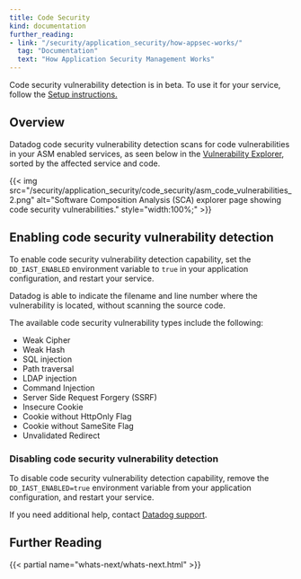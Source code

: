 ```yaml
---
title: Code Security
kind: documentation
further_reading:
- link: "/security/application_security/how-appsec-works/"
  tag: "Documentation"
  text: "How Application Security Management Works"
---
```


<div class="alert alert-info">Code security vulnerability detection is in beta. To use it for your service, follow the <a href="/security/application_security/enabling/">Setup instructions.</a></div>

## Overview

Datadog code security vulnerability detection scans for code vulnerabilities in your ASM enabled services, as seen below in the [Vulnerability Explorer][1], sorted by the affected service and code.

{{< img src="/security/application_security/code_security/asm_code_vulnerabilities_2.png" alt="Software Composition Analysis (SCA) explorer page showing code security vulnerabilities." style="width:100%;" >}}

## Enabling code security vulnerability detection 

To enable code security vulnerability detection capability, set the `DD_IAST_ENABLED` environment variable to `true` in your application configuration, and restart your service.

Datadog is able to indicate the filename and line number where the vulnerability is located, without scanning the source code.

The available code security vulnerability types include the following:

- Weak Cipher
- Weak Hash
- SQL injection
- Path traversal
- LDAP injection
- Command Injection
- Server Side Request Forgery (SSRF)
- Insecure Cookie
- Cookie without HttpOnly Flag
- Cookie without SameSite Flag
- Unvalidated Redirect

### Disabling code security vulnerability detection 

To disable code security vulnerability detection capability, remove the `DD_IAST_ENABLED=true` environment variable from your application configuration, and restart your service.

If you need additional help, contact [Datadog support][1].

## Further Reading

{{< partial name="whats-next/whats-next.html" >}}

[1]: https://app.datadoghq.com/security/appsec/vm